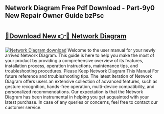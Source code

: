 ## Network Diagram Free Pdf Download - Part-9y0 New Repair Owner Guide bzPsc

# <h2><a href="http://dflqrnr.blite.top/?on=Network+Diagram">🔗Download New 👉🔴 Network Diagram</a></h2>

[![Network Diagram download](https://i.imgur.com/lujVjoI.png)](http://dflqrnr.blite.top/?on=Network+Diagram)
Welcome to the user manual for your newly arrived Network Diagram. This guide is here to help you make the most of your product by providing a comprehensive overview of its features, installation process, operation instructions, maintenance tips, and troubleshooting procedures. Please Keep Network Diagram This Manual For future reference and troubleshooting tips. The latest iteration of Network Diagram offers users an extensive collection of advanced features, such as gesture recognition, hands-free operation, multi-device compatibility, and personalized recommendations. Our expectation is that the Network Diagram has been instrumental in helping you get acquainted with your latest purchase. In case of any queries or concerns, feel free to contact our customer service.
